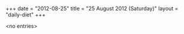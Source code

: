 +++
date = "2012-08-25"
title = "25 August 2012 (Saturday)"
layout = "daily-diet"
+++


\<no entries\>

